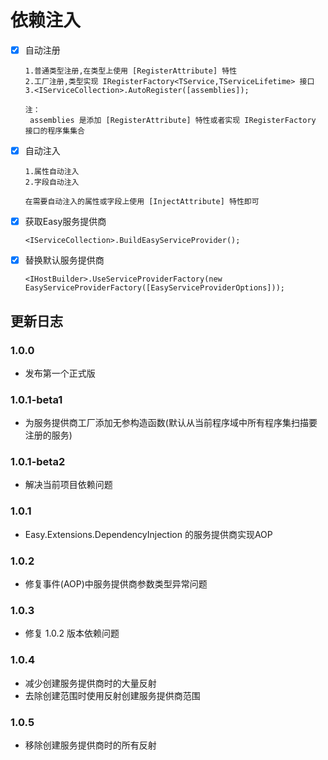 # 依赖注入

- [x] 自动注册

  ~~~text
  1.普通类型注册,在类型上使用 [RegisterAttribute] 特性
  2.工厂注册,类型实现 IRegisterFactory<TService,TServiceLifetime> 接口
  3.<IServiceCollection>.AutoRegister([assemblies]);

  注：
   assemblies 是添加 [RegisterAttribute] 特性或者实现 IRegisterFactory 接口的程序集集合
  ~~~

- [x] 自动注入

  ~~~text
  1.属性自动注入
  2.字段自动注入

  在需要自动注入的属性或字段上使用 [InjectAttribute] 特性即可
  ~~~

- [x] 获取Easy服务提供商

  ~~~text
  <IServiceCollection>.BuildEasyServiceProvider();
  ~~~

- [x] 替换默认服务提供商

  ~~~text
  <IHostBuilder>.UseServiceProviderFactory(new EasyServiceProviderFactory([EasyServiceProviderOptions]));
  ~~~

## 更新日志

### 1.0.0

- 发布第一个正式版

### 1.0.1-beta1

- 为服务提供商工厂添加无参构造函数(默认从当前程序域中所有程序集扫描要注册的服务)

### 1.0.1-beta2

- 解决当前项目依赖问题

### 1.0.1

- Easy.Extensions.DependencyInjection 的服务提供商实现AOP

### 1.0.2

- 修复事件(AOP)中服务提供商参数类型异常问题

### 1.0.3

- 修复 1.0.2 版本依赖问题

### 1.0.4

- 减少创建服务提供商时的大量反射
- 去除创建范围时使用反射创建服务提供商范围

### 1.0.5

- 移除创建服务提供商时的所有反射
